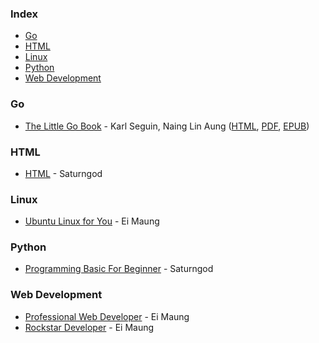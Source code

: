### Index

-   [Go](#golang)
-   [HTML](#html)
-   [Linux](#linux)
-   [Python](#python)
-   [Web Development](#web-development)

### <a name="golang"></a>Go

-   [The Little Go Book](https://github.com/nainglinaung/the-little-go-book) - Karl Seguin, Naing Lin Aung ([HTML](https://github.com/nainglinaung/the-little-go-book/blob/master/mm/go.md), [PDF](https://github.com/nainglinaung/the-little-go-book/blob/master/mm/go.pdf), [EPUB](https://github.com/nainglinaung/the-little-go-book/blob/master/mm/go.epub))

### HTML

-   [HTML](https://books.saturngod.net/HTML5/) - Saturngod

### Linux

-   [Ubuntu Linux for You](http://eimaung.com/ubuntu-for-you) - Ei Maung

### Python

-   [Programming Basic For Beginner](http://books.saturngod.net/programming_basic/) - Saturngod

### Web Development

-   [Professional Web Developer](http://eimaung.com/professional-web-developer) - Ei Maung
-   [Rockstar Developer](http://eimaung.com/rockstar-developer) - Ei Maung
